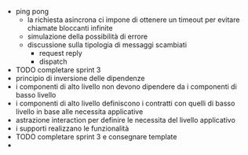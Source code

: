 - ping pong
	- la richiesta asincrona ci impone di ottenere un timeout per evitare chiamate bloccanti infinite
	- simulazione della possibilità di errore
	- discussione sulla tipologia di messaggi scambiati
		- request reply
		- dispatch
- TODO completare sprint 3
- principio di inversione delle dipendenze
- i componenti di alto livello non devono dipendere  da i componenti di basso livello
- i componenti di alto livello definiscono i contratti con quelli di basso livello in base alle necessita applicative
- astrazione interaction per definire le necessita del livello applicativo
- i supporti realizzano le funzionalità
- TODO completare sprint 3 e consegnare template
-